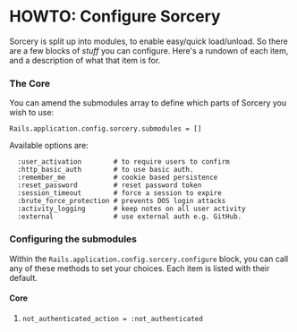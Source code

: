 # HOWTO: Configure Sorcery

Sorcery is split up into modules, to enable easy/quick load/unload. So there are a few blocks of *stuff* you can configure. Here's a rundown of each item, and a description of what that item is for.

### The Core

You can amend the submodules array to define which parts of Sorcery you wish to use:

```Rails.application.config.sorcery.submodules = []```

Available options are:

      :user_activation        # to require users to confirm
      :http_basic_auth        # to use basic auth.
      :remember_me            # cookie based persistence
      :reset_password         # reset password token
      :session_timeout        # force a session to expire
      :brute_force_protection # prevents DOS login attacks
      :activity_logging       # keep notes on all user activity
      :external               # use external auth e.g. GitHub.

### Configuring the submodules

Within the ```Rails.application.config.sorcery.configure``` block, you can call any of these methods to set your choices. Each item is listed with their default.

#### Core

1. ``not_authenticated_action = :not_authenticated``



